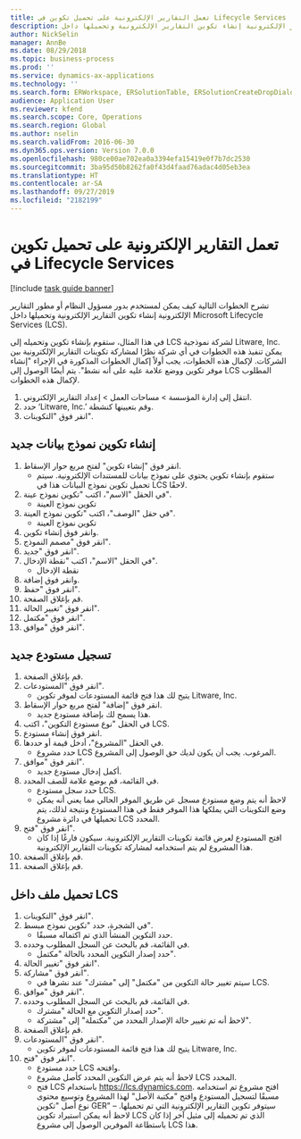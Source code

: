 ```yaml
---
title: تعمل التقارير الإلكترونية على تحميل تكوين في Lifecycle Services
description: تشرح الخطوات التالية كيف يمكن لمستخدم بدور مسؤول النظام أو مطور التقارير الإلكترونية إنشاء تكوين التقارير الإلكترونية وتحميلها داخل Microsoft Lifecycle Services (LCS).
author: NickSelin
manager: AnnBe
ms.date: 08/29/2018
ms.topic: business-process
ms.prod: ''
ms.service: dynamics-ax-applications
ms.technology: ''
ms.search.form: ERWorkspace, ERSolutionTable, ERSolutionCreateDropDialog, ERDataModelDesigner, ERDataModelContentsItemCreationDialog, ERSolutionRepositoryTable, ERSolutionRepositoryCreateDropDialog, ERSolutionImport
audience: Application User
ms.reviewer: kfend
ms.search.scope: Core, Operations
ms.search.region: Global
ms.author: nselin
ms.search.validFrom: 2016-06-30
ms.dyn365.ops.version: Version 7.0.0
ms.openlocfilehash: 980ce00ae702ea0a3394efa15419e0f7b7dc2530
ms.sourcegitcommit: 3ba95d50b8262fa0f43d4faad76adac4d05eb3ea
ms.translationtype: HT
ms.contentlocale: ar-SA
ms.lasthandoff: 09/27/2019
ms.locfileid: "2182199"
---
```

# <a name="er-upload-a-configuration-into-lifecycle-services"></a>تعمل التقارير الإلكترونية على تحميل تكوين في Lifecycle Services

[!include [task guide banner](../../includes/task-guide-banner.md)]

تشرح الخطوات التالية كيف يمكن لمستخدم بدور مسؤول النظام أو مطور التقارير الإلكترونية إنشاء تكوين التقارير الإلكترونية وتحميلها داخل Microsoft Lifecycle Services (LCS).

في هذا المثال، ستقوم بإنشاء تكوين وتحميله إلى LCS لشركة نموذجية Litware, Inc. يمكن تنفيذ هذه الخطوات في أي شركة نظرًا لمشاركة تكوينات التقارير الإلكترونية بين الشركات. لإكمال هذه الخطوات، يجب أولاً إكمال الخطوات المذكورة في الإجراء "إنشاء موفر تكوين ووضع علامة عليه على أنه نشط". يتم أيضًا الوصول إلى LCS المطلوب لإكمال هذه الخطوات.

1. انتقل إلى إدارة المؤسسة > مساحات العمل‬ > إعداد التقارير الإلكتروني‬.
2. حدد ‘Litware, Inc.’ وقم بتعيينها كنشطة.
3. انقر فوق "التكوينات".

## <a name="create-a-new-data-model-configuration"></a>إنشاء تكوين نموذج بيانات جديد
1. انقر فوق "إنشاء تكوين" لفتح مربع حوار الإسقاط‬.
    * ستقوم بإنشاء تكوين يحتوي على نموذج بيانات للمستندات الإلكترونية. سيتم تحميل تكوين نموذج البيانات هذا في LCS لاحقًا.  
2. في الحقل "الاسم"، اكتب "تكوين نموذج عينة".
    * تكوين نموذج العينة  
3. في حقل "الوصف"، اكتب "تكوين نموذج العينة".
    * تكوين نموذج العينة  
4. وانقر فوق إنشاء تكوين.
5. انقر فوق "مصمم النموذج".
6. انقر فوق "جديد".
7. في الحقل "الاسم"، اكتب "نقطة الإدخال".
    * نقطة الإدخال  
8. وانقر فوق إضافة.
9. انقر فوق "حفظ".
10. قم بإغلاق الصفحة.
11. انقر فوق "تغيير الحالة".
12. انقر فوق "مكتمل".
13. انقر فوق "موافق".

## <a name="register-a-new--repository"></a>تسجيل مستودع جديد
1. قم بإغلاق الصفحة.
2. انقر فوق "المستودعات".
    * يتيح لك هذا فتح قائمة المستودعات لموفر تكوين Litware, Inc.  
3. انقر فوق "إضافة" لفتح مربع حوار الإسقاط‬.
    * هذا يسمح لك بإضافة مستودع جديد.  
4. في الحقل "نوع مستودع التكوين"، اكتب LCS.
5. انقر فوق إنشاء مستودع.
6. في الحقل "المشروع"، أدخل قيمة أو حددها.
    * حدد مشروع LCS المرغوب. يجب أن يكون لديك حق الوصول إلى المشروع.  
7. انقر فوق "موافق".
    * أكمل إدخال مستودع جديد.  
8. في القائمة، قم بوضع علامة للصف المحدد.
    * حدد سجل مستودع LCS.  
    * لاحظ أنه يتم وضع مستودع مسجل عن طريق الموفر الحالي مما يعني أنه يمكن وضع التكوينات التي يملكها هذا الموفر فقط في هذا المستودع ونتيجة لذلك، يتم تحميلها في دائرة مشروع LCS المحدد.  
9. انقر فوق "فتح".
    * افتح المستودع لعرض قائمة تكوينات التقارير الإلكترونية. سيكون فارغًا إذا كان هذا المشروع لم يتم استخدامه لمشاركة تكوينات التقارير الإلكترونية.  
10. قم بإغلاق الصفحة.
11. قم بإغلاق الصفحة.

## <a name="upload-configuration-into-lcs"></a>تحميل ملف داخل LCS
1. انقر فوق "التكوينات".
2. في الشجرة، حدد "تكوين نموذج مبسط".
    * حدد التكوين المنشأ الذي تم اكتماله مسبقًا.  
3. في القائمة، قم بالبحث عن السجل المطلوب وحدده.
    * حدد إصدار التكوين المحدد بالحالة "مكتمل".  
4. انقر فوق "تغيير الحالة".
5. انقر فوق "مشاركة".
    * سيتم تغيير حالة التكوين من "مكتمل" إلى "مشترك" عند نشرها في LCS.  
6. انقر فوق "موافق".
7. في القائمة، قم بالبحث عن السجل المطلوب وحدده.
    * حدد إصدار التكوين مع الحالة "مشترك".  
    * لاحظ أنه تم تغيير حالة الإصدار المحدد من "مكتملة" إلى "مشتركة".  
8. قم بإغلاق الصفحة.
9. انقر فوق "المستودعات".
    * يتيح لك هذا فتح قائمة المستودعات لموفر تكوين Litware, Inc.  
10. انقر فوق "فتح".
    * حدد مستودع LCS وافتحه.  
    * لاحظ أنه يتم عرض التكوين المحدد كأصل مشروع LCS المحدد.  
    * فتح LCS باستخدام https://lcs.dynamics.com. افتح مشروع تم استخدامه مسبقًا لتسجيل المستودع وافتح "مكتبة الأصل" لهذا المشروع وتوسيع محتوى نوع أصل "تكوين GER" – سيتوفر تكوين التقارير الإلكترونية التي تم تحميلها. لاحظ أنه يمكن استيراد تكوين LCS الذي تم تحميله إلى مثيل آخر إذا كان باستطاعة الموفرين الوصول إلى مشروع LCS هذا.  

